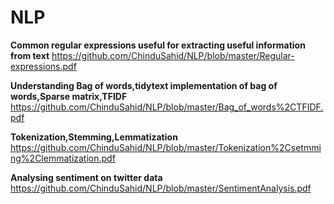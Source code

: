# NLP

**Common regular expressions useful for extracting useful information from text**
https://github.com/ChinduSahid/NLP/blob/master/Regular-expressions.pdf


**Understanding Bag of words,tidytext implementation of bag of words,Sparse matrix,TFIDF**
https://github.com/ChinduSahid/NLP/blob/master/Bag_of_words%2CTFIDF.pdf

**Tokenization,Stemming,Lemmatization**
https://github.com/ChinduSahid/NLP/blob/master/Tokenization%2Csetmming%2Clemmatization.pdf


**Analysing sentiment on twitter data**
https://github.com/ChinduSahid/NLP/blob/master/SentimentAnalysis.pdf
